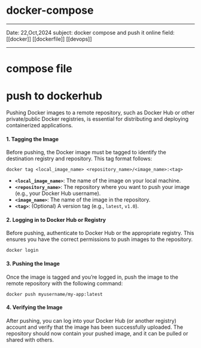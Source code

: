 # docker-compose
---
Date: 22,Oct,2024
subject: docker compose and push it online
field: [[docker]] [[dockerfile]] [[devops]]

---

# compose file





# push to dockerhub
Pushing Docker images to a remote repository, such as Docker Hub or other private/public Docker registries, is essential for distributing and deploying containerized applications. 

#### **1. Tagging the Image**

Before pushing, the Docker image must be tagged to identify the destination registry and repository. This tag format follows:

`docker tag <local_image_name> <repository_name>/<image_name>:<tag>`

- **`<local_image_name>`**: The name of the image on your local machine.
- **`<repository_name>`**: The repository where you want to push your image (e.g., your Docker Hub username).
- **`<image_name>`**: The name of the image in the repository.
- **`<tag>`**: (Optional) A version tag (e.g., `latest`, `v1.0`).
#### **2. Logging in to Docker Hub or Registry**

Before pushing, authenticate to Docker Hub or the appropriate registry. This ensures you have the correct permissions to push images to the repository.

`docker login`
#### **3. Pushing the Image**

Once the image is tagged and you’re logged in, push the image to the remote repository with the following command:

`docker push myusername/my-app:latest`
#### **4. Verifying the Image**

After pushing, you can log into your Docker Hub (or another registry) account and verify that the image has been successfully uploaded. The repository should now contain your pushed image, and it can be pulled or shared with others.